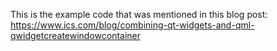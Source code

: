 This is the example code that was mentioned in this blog post:
https://www.ics.com/blog/combining-qt-widgets-and-qml-qwidgetcreatewindowcontainer
